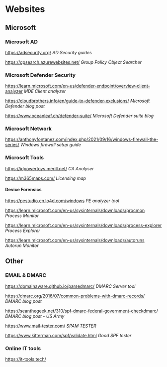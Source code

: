 # Websites

## Microsoft

### Microsoft AD
https://adsecurity.org/ *AD Security guides*

https://gpsearch.azurewebsites.net/ *Group Policy Object Searcher*

### Microsoft Defender Security
https://learn.microsoft.com/en-us/defender-endpoint/overview-client-analyzer *MDE Client analyzer*

https://cloudbrothers.info/en/guide-to-defender-exclusions/ *Microsoft Defender blog post*

https://www.oceanleaf.ch/defender-suite/ *Microsoft Defender suite blog* <br/>

### Microsoft Network
https://anthonyfontanez.com/index.php/2021/09/16/windows-firewall-the-series/ *Windows firewall setup guide*

### Microsoft Tools
https://idpowertoys.merill.net/ *CA Analyser*

https://m365maps.com/ *Licensing map*  

#### Device Forensics
https://pestudio.en.lo4d.com/windows *PE analyzer tool*

https://learn.microsoft.com/en-us/sysinternals/downloads/procmon *Process Monitor*

https://learn.microsoft.com/en-us/sysinternals/downloads/process-explorer *Process Explorer*

https://learn.microsoft.com/en-us/sysinternals/downloads/autoruns *Autorun Monitor*  

## Other
### EMAIL & DMARC
https://domainaware.github.io/parsedmarc/ *DMARC Server tool*

https://dmarc.org/2016/07/common-problems-with-dmarc-records/ *DMARC blog post*

https://seanthegeek.net/310/spf-dmarc-federal-government-checkdmarc/ *DMARC blog post - US Army*

https://www.mail-tester.com/ *SPAM TESTER*

https://www.kitterman.com/spf/validate.html *Good SPF tester*  

### Online IT tools
https://it-tools.tech/
